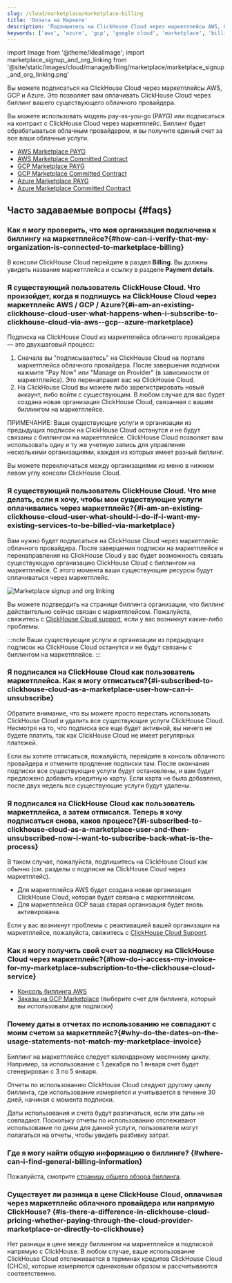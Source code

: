 ```yaml
---
slug: /cloud/marketplace/marketplace-billing
title: 'Оплата на Маркете'
description: 'Подпишитесь на ClickHouse Cloud через маркетплейсы AWS, GCP и Azure.'
keywords: ['aws', 'azure', 'gcp', 'google cloud', 'marketplace', 'billing']
---
```


import Image from '@theme/IdealImage';
import marketplace_signup_and_org_linking from '@site/static/images/cloud/manage/billing/marketplace/marketplace_signup_and_org_linking.png'

Вы можете подписаться на ClickHouse Cloud через маркетплейсы AWS, GCP и Azure. Это позволяет вам оплачивать ClickHouse Cloud через биллинг вашего существующего облачного провайдера.

Вы можете использовать модель pay-as-you-go (PAYG) или подписаться на контракт с ClickHouse Cloud через маркетплейс. Биллинг будет обрабатываться облачным провайдером, и вы получите единый счет за все ваши облачные услуги.

- [AWS Marketplace PAYG](/cloud/billing/marketplace/aws-marketplace-payg)
- [AWS Marketplace Committed Contract](/cloud/billing/marketplace/aws-marketplace-committed-contract)
- [GCP Marketplace PAYG](/cloud/billing/marketplace/gcp-marketplace-payg)
- [GCP Marketplace Committed Contract](/cloud/billing/marketplace/gcp-marketplace-committed-contract)
- [Azure Marketplace PAYG](/cloud/billing/marketplace/azure-marketplace-payg)
- [Azure Marketplace Committed Contract](/cloud/billing/marketplace/azure-marketplace-committed-contract)

## Часто задаваемые вопросы {#faqs}

### Как я могу проверить, что моя организация подключена к биллингу на маркетплейсе?​ {#how-can-i-verify-that-my-organization-is-connected-to-marketplace-billing}

В консоли ClickHouse Cloud перейдите в раздел **Billing**. Вы должны увидеть название маркетплейса и ссылку в разделе **Payment details**.

### Я существующий пользователь ClickHouse Cloud. Что произойдет, когда я подпишусь на ClickHouse Cloud через маркетплейс AWS / GCP / Azure?​ {#i-am-an-existing-clickhouse-cloud-user-what-happens-when-i-subscribe-to-clickhouse-cloud-via-aws--gcp--azure-marketplace}

Подписка на ClickHouse Cloud из маркетплейса облачного провайдера — это двухшаговый процесс:
1. Сначала вы "подписываетесь" на ClickHouse Cloud на портале маркетплейса облачного провайдера. После завершения подписки нажмите "Pay Now" или "Manage on Provider" (в зависимости от маркетплейса). Это перенаправит вас на ClickHouse Cloud.
2. На ClickHouse Cloud вы можете либо зарегистрировать новый аккаунт, либо войти с существующим. В любом случае для вас будет создана новая организация ClickHouse Cloud, связанная с вашим биллингом на маркетплейсе.

ПРИМЕЧАНИЕ: Ваши существующие услуги и организации из предыдущих подписок на ClickHouse Cloud останутся и не будут связаны с биллингом на маркетплейсе. ClickHouse Cloud позволяет вам использовать одну и ту же учетную запись для управления несколькими организациями, каждая из которых имеет разный биллинг.

Вы можете переключаться между организациями из меню в нижнем левом углу консоли ClickHouse Cloud.

### Я существующий пользователь ClickHouse Cloud. Что мне делать, если я хочу, чтобы мои существующие услуги оплачивались через маркетплейс?​ {#i-am-an-existing-clickhouse-cloud-user-what-should-i-do-if-i-want-my-existing-services-to-be-billed-via-marketplace}

Вам нужно будет подписаться на ClickHouse Cloud через маркетплейс облачного провайдера. После завершения подписки на маркетплейсе и перенаправления на ClickHouse Cloud у вас будет возможность связать существующую организацию ClickHouse Cloud с биллингом на маркетплейсе. С этого момента ваши существующие ресурсы будут оплачиваться через маркетплейс.

<Image img={marketplace_signup_and_org_linking} size='md' alt='Marketplace signup and org linking' border/>

Вы можете подтвердить на странице биллинга организации, что биллинг действительно сейчас связан с маркетплейсом. Пожалуйста, свяжитесь с [ClickHouse Cloud support](https://clickhouse.com/support/program), если у вас возникнут какие-либо проблемы.

:::note
Ваши существующие услуги и организации из предыдущих подписок на ClickHouse Cloud останутся и не будут связаны с биллингом на маркетплейсе.
:::

### Я подписался на ClickHouse Cloud как пользователь маркетплейса. Как я могу отписаться?​ {#i-subscribed-to-clickhouse-cloud-as-a-marketplace-user-how-can-i-unsubscribe}

Обратите внимание, что вы можете просто перестать использовать ClickHouse Cloud и удалить все существующие услуги ClickHouse Cloud. Несмотря на то, что подписка все еще будет активной, вы ничего не будете платить, так как ClickHouse Cloud не имеет регулярных платежей.

Если вы хотите отписаться, пожалуйста, перейдите в консоль облачного провайдера и отмените продление подписки там. После окончания подписки все существующие услуги будут остановлены, и вам будет предложено добавить кредитную карту. Если карта не была добавлена, после двух недель все существующие услуги будут удалены.

### Я подписался на ClickHouse Cloud как пользователь маркетплейса, а затем отписался. Теперь я хочу подписаться снова, каков процесс?​ {#i-subscribed-to-clickhouse-cloud-as-a-marketplace-user-and-then-unsubscribed-now-i-want-to-subscribe-back-what-is-the-process}

В таком случае, пожалуйста, подпишитесь на ClickHouse Cloud как обычно (см. разделы о подписке на ClickHouse Cloud через маркетплейс).

- Для маркетплейса AWS будет создана новая организация ClickHouse Cloud, которая будет связана с маркетплейсом.
- Для маркетплейса GCP ваша старая организация будет вновь активирована.

Если у вас возникнут проблемы с реактивацией вашей организации на маркетплейсе, пожалуйста, свяжитесь с [ClickHouse Cloud Support](https://clickhouse.com/support/program).

### Как я могу получить свой счет за подписку на ClickHouse Cloud через маркетплейс?​ {#how-do-i-access-my-invoice-for-my-marketplace-subscription-to-the-clickhouse-cloud-service}

- [Консоль биллинга AWS](https://us-east-1.console.aws.amazon.com/billing/home)
- [Заказы на GCP Marketplace](https://console.cloud.google.com/marketplace/orders) (выберите счет для биллинга, который вы использовали для подписки)

### Почему даты в отчетах по использованию не совпадают с моим счетом за маркетплейс?​ {#why-do-the-dates-on-the-usage-statements-not-match-my-marketplace-invoice}

Биллинг на маркетплейсе следует календарному месячному циклу. Например, за использование с 1 декабря по 1 января счет будет сгенерирован с 3 по 5 января.

Отчеты по использованию ClickHouse Cloud следуют другому циклу биллинга, где использование измеряется и учитывается в течение 30 дней, начиная с момента подписки.

Даты использования и счета будут различаться, если эти даты не совпадают. Поскольку отчеты по использованию отслеживают использование по дням для данной услуги, пользователи могут полагаться на отчеты, чтобы увидеть разбивку затрат.

### Где я могу найти общую информацию о биллинге? {#where-can-i-find-general-billing-information}

Пожалуйста, смотрите [страницу общего обзора биллинга](/cloud/manage/billing).

### Существует ли разница в цене ClickHouse Cloud, оплачивая через маркетплейс облачного провайдера или напрямую ClickHouse? {#is-there-a-difference-in-clickhouse-cloud-pricing-whether-paying-through-the-cloud-provider-marketplace-or-directly-to-clickhouse}

Нет разницы в цене между биллингом на маркетплейсе и подпиской напрямую с ClickHouse. В любом случае, ваше использование ClickHouse Cloud отслеживается в терминах кредитов ClickHouse Cloud (CHCs), которые измеряются одинаковым образом и рассчитываются соответственно.
